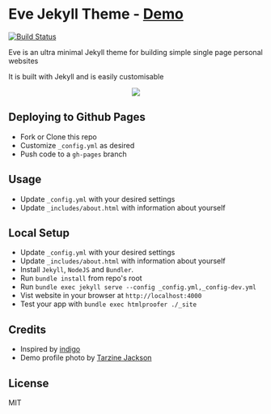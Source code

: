 # Eve Jekyll Theme - <a href="http://jibolash.github.io/Eve/">Demo</a>

<a href="https://travis-ci.org/jibolash/Eve"><img src="https://travis-ci.org/jibolash/Eve.svg?branch=gh-pages" alt="Build Status" /></a>

Eve is an ultra minimal Jekyll theme for building simple single page personal websites

It is built with Jekyll and is easily customisable

<p align="center">
    <img src="https://preview.ibb.co/ditr6J/Screen_Shot_2018_05_14_at_6_27_06_PM.png" />
</p>

## Deploying to Github Pages

- Fork or Clone this repo
- Customize `_config.yml` as desired
- Push code to a `gh-pages` branch

## Usage

- Update `_config.yml` with your desired settings
- Update `_includes/about.html` with information about yourself

## Local Setup

- Update `_config.yml` with your desired settings
- Update `_includes/about.html` with information about yourself
- Install `Jekyll`, `NodeJS` and `Bundler`.
- Run `bundle install` from repo's root
- Run `bundle exec jekyll serve --config _config.yml,_config-dev.yml`
- Vist website in your browser at `http://localhost:4000`
- Test your app with `bundle exec htmlproofer ./_site`

## Credits

- Inspired by <a href="https://github.com/sergiokopplin/indigo">indigo</a>
- Demo profile photo by <a href="https://www.pexels.com/photo/woman-wearing-eyeglasses-773371/">Tarzine Jackson</a>

## License

MIT
